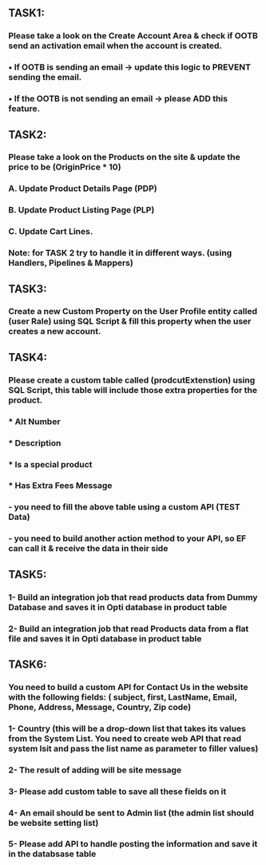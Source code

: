 ## TASK1: 
### Please take a look on the Create Account Area & check if OOTB send an activation email when the account is created.
### • If OOTB is sending an email → update this logic to PREVENT sending the email.
### • If the OOTB is not sending an email → please ADD this feature.
## TASK2: 
### Please take a look on the Products on the site & update the price to be (OriginPrice * 10)
### A. Update Product Details Page (PDP)
### B. Update Product Listing Page (PLP)
### C. Update Cart Lines.
### Note: for TASK 2 try to handle it in different ways. (using Handlers, Pipelines & Mappers)
## TASK3:
### Create a new Custom Property on the User Profile entity called (user Rale) using SQL Script & fill this property when the user creates a new account.
## TASK4:
### Please create a custom table called (prodcutExtenstion) using SQL Script, this table will include those extra properties for the product.
### * Alt Number
### * Description
### * Is a special product
### * Has Extra Fees Message
### - you need to fill the above table using a custom API (TEST Data)
### - you need to build another action method to your API, so EF can call it & receive the data in their side 
## TASK5:
### 1- Build an integration job that read products data from Dummy Database and saves it in Opti database in product table
### 2- Build an integration job that read Products data from a flat file and saves it in Opti database in product table
## TASK6:
### You need to build a custom API for Contact Us in the website with the following fields: ( subject, first, LastName, Email, Phone, Address, Message, Country, Zip code)
### 1- Country (this will be a drop-down list that takes its values from the System List. You need to create web API that read system lsit and pass the list name as parameter to filler values)
### 2- The result of adding will be site message
### 3- Please add custom table to save all these fields on it
### 4- An email should be sent to Admin list (the admin list should be website setting list)
### 5- Please add API to handle posting the information and save it in the databsase table 
